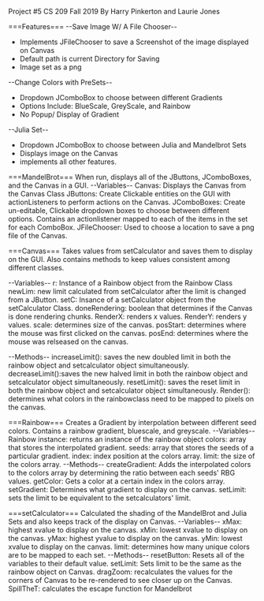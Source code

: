 Project #5
CS 209 Fall 2019
By Harry Pinkerton and Laurie Jones

===Features===
--Save Image W/ A File Chooser--
- Implements JFileChooser to save a Screenshot of the image displayed on Canvas
- Default path is current Directory for Saving
- Image set as a png

--Change Colors with PreSets--
- Dropdown JComboBox to choose between different Gradients
- Options Include: BlueScale, GreyScale, and Rainbow
- No Popup/ Display of Gradient

--Julia Set--
- Dropdown JComboBox to choose between Julia and Mandelbrot Sets
- Displays image on the Canvas
- implements all other features.


===MandelBrot===
When run, displays all of the JButtons, JComboBoxes, and the Canvas in a GUI.
--Variables--
Canvas: Displays the Canvas from the Canvas Class
JButtons: Create Clickable entities on the GUI with actionListeners to perform actions on the Canvas.
JComboBoxes: Create un-editable, Clickable dropdown boxes to choose between different options. Contains an actionlistener mapped to each of the items in the set for each ComboBox.
JFileChooser: Used to choose a location to save a png file of the Canvas.

===Canvas===
Takes values from setCalculator and saves them to display on the GUI. Also contains methods to keep values consistent among different classes.

--Variables--
r: Instance of a Rainbow object from the Rainbow Class
newLim: new limit calculated from setCalculator after the limit is changed from a JButton.
setC: Insance of a setCalculator object from the setCalculator Class.
doneRendering: boolean that determines if the Canvas is done rendering chunks.
RenderX: renders x values.
RenderY: renders y values.
scale: determines size of the canvas.
posStart: determines where the mouse was first clicked on the canvas.
posEnd: determines where the mouse was relseased on the canvas.

--Methods--
increaseLimit(): saves the new doubled limit in both the rainbow object and setcalculator object simultaneously.
decreaseLimit():saves the new halved limit in both the rainbow object and setcalculator object simultaneously.
resetLimit(): saves the reset limit in both the rainbow object and setcalculator object simultaneously.
Render(): determines what colors in the rainbowclass need to be mapped to pixels on the canvas.

===Rainbow===
Creates a Gradient by interpolation between different seed colors. Contains a rainbow gradient, bluescale, and greyscale.
--Variables--
Rainbow instance: returns an instance of the rainbow object
colors: array that stores the interpolated gradient.
seeds: array that stores the seeds of a particular gradient.
index: index position at the colors array.
limit: the size of the colors array.
--Methods--
createGradient: Adds the interpolated colors to the colors array by determining the ratio between each seeds' RBG values.
getColor: Gets a color at a certain index in the colors array.
setGradient: Determines what gradient to display on the canvas.
setLimit: sets the limit to be equivalent to the setcalculators' limit.

===setCalculator===
Calculated the shading of the MandelBrot and Julia Sets and also keeps track of the display on Canvas.
--Variables--
xMax: highest xvalue to display on the canvas.
xMin: lowest xvalue to display on the canvas.
yMax: highest yvalue to display on the canvas.
yMin: lowest xvalue to display on the canvas.
limit: determines how many unique colors are to be mapped to each set.
--Methods--
resetButton: Resets all of the variables to their default value.
setLimit: Sets limit to be the same as the rainbow object on Canvas.
dragZoom: recalculates the values for the corners of Canvas to be re-rendered to see closer up on the Canvas.
SpillTheT: calculates the escape function for Mandelbrot
